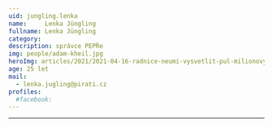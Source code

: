 ```yaml
---
uid: jungling.lenka
name:     Lenka Jüngling
fullname: Lenka Jüngling
category:
description: správce PEPŘe
img: people/adam-kheil.jpg
heroImg: articles/2021/2021-04-16-radnice-neumi-vysvetlit-pul-milionovy-pro-valentu.jpg
age: 25 let
mail:
  - lenka.jugling@pirati.cz
profiles:
  #facebook: 
---
```



---
